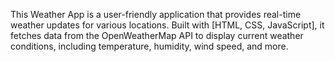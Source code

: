 This Weather App is a user-friendly application that provides real-time weather updates for various locations. Built with [HTML, CSS, JavaScript], it fetches data from the OpenWeatherMap API to display current weather conditions, including temperature, humidity, wind speed, and more.